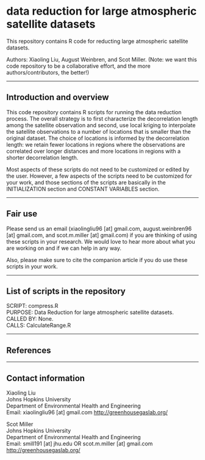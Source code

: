 #  data reduction for large atmospheric satellite datasets
This repository contains R code for reducting large atmospheric satellite datasets.

Authors: Xiaoling Liu, August Weinbren, and Scot Miller. (Note: we want this code repository to be a collaborative effort, and the more authors/contributors, the better!)

----------------------------------------------------------
Introduction and overview
----------------------------------------------------------

This code repository contains R scripts for running the data reduction process. 
The overall strategy is to first characterize the decorrelation length among the satellite observation and second, use local kriging to interpolate the satellite observations to a number of locations that is smaller than the original dataset. The choice of locations is informed by the decorrelation length: we retain fewer locations in regions where the observations are correlated over longer distances and more locations in regions with a shorter decorrelation length.

Most aspects of these scripts do not need to be customized or edited by the user. However, a few aspects of the scripts need to be customized for your work, and those sections of the scripts are basically in the INITIALIZATION section and CONSTANT VARIABLES section. 

----------------------------------------------------------
Fair use
----------------------------------------------------------

Please send us an email (xiaolingliu96 [at] gmail.com, august.weinbren96 [at] gmail.com, and scot.m.miller [at] gmail.com) if you are thinking of using these scripts in your research. We would love to hear more about what you are working on and if we can help in any way. 

Also, please make sure to cite the companion article if you do use these scripts in your work.


----------------------------------------------------------
List of scripts in the repository
----------------------------------------------------------

SCRIPT: compress.R <br>
PURPOSE: Data Reduction for large atmospheric satellite datasets. <br>
CALLED BY: None. <br>
CALLS: CalculateRange.R <br>


----------------------------------------------------------
References
----------------------------------------------------------


----------------------------------------------------------
Contact information
----------------------------------------------------------

Xiaoling Liu <br>
Johns Hopkins University <br>
Department of Environmental Health and Engineering <br>
Email: xiaolingliu96 [at] gmail.com
http://greenhousegaslab.org/ 

Scot Miller <br>
Johns Hopkins University <br>
Department of Environmental Health and Engineering <br>
Email: smill191 [at] jhu.edu OR scot.m.miller [at] gmail.com <br>
http://greenhousegaslab.org/ 


